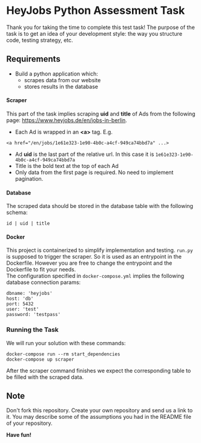 # HeyJobs Python Assessment Task

Thank you for taking the time to complete this test task! The purpose of the task is to get an idea of your development style: the way you structure code, testing strategy, etc.

## Requirements

* Build a python application which:
   * scrapes data from our website
   * stores results in the database

#### Scraper
This part of the task implies scraping **uid** and **title** of Ads from the following page: https://www.heyjobs.de/en/jobs-in-berlin.
* Each Ad is wrapped in an **&lt;a&gt;** tag. E.g.
```
<a href="/en/jobs/1e61e323-1e90-4b0c-a4cf-949ca74bbd7a" ...>
```
* Ad **uid** is the last part of the relative url. In this case it is `1e61e323-1e90-4b0c-a4cf-949ca74bbd7a`
* Title is the bold text at the top of each Ad
* Only data from the first page is required. No need to implement pagination.

#### Database
The scraped data should be stored in the database table with the following schema:
```
id | uid | title
```

#### Docker
This project is containerized to simplify implementation and testing.
`run.py` is supposed to trigger the scraper. So it is used as an entrypoint in the Dockerfile.
However you are free to change the entrypoint and the Dockerfile to fit your needs.  
The configuration specified in `docker-compose.yml` implies the following database connection params:
```
dbname: 'heyjobs'
host: 'db'
port: 5432
user: 'test'
password: 'testpass'
```

### Running the Task
We will run your solution with these commands:
```
docker-compose run --rm start_dependencies
docker-compose up scraper
```

After the scraper command finishes we expect the corresponding table to be filled with the scraped data.

## Note
Don't fork this repository. Create your own repository and send us a link to it. You may describe some of the assumptions you had in the README file of your repository.

**Have fun!**
